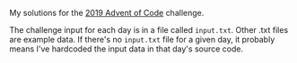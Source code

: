 My solutions for the [2019 Advent of Code](https://adventofcode.com/2019) challenge.

The challenge input for each day is in a file called `input.txt`. Other .txt
files are example data. If there's no `input.txt` file for a given day, it
probably means I've hardcoded the input data in that day's source code.
